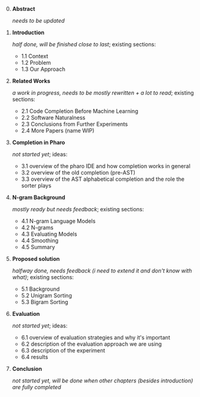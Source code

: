 0. **Abstract**

   *needs to be updated*

1. **Introduction**

   *half done, will be finished close to last*; existing sections:
   - 1.1 Context
   - 1.2 Problem
   - 1.3 Our Approach

2. **Related Works**

   *a work in progress, needs to be mostly rewritten + a lot to read*; existing sections:
   - 2.1 Code Completion Before Machine Learning
   - 2.2 Software Naturalness
   - 2.3 Conclusions from Further Experiments
   - 2.4 More Papers (name WIP)

3. **Completion in Pharo**
   
   *not started yet*; ideas:
   - 3.1 overview of the pharo IDE and how completion works in general
   - 3.2 overview of the old completion (pre-AST)
   - 3.3 overview of the AST alphabetical completion and the role the sorter plays

4. **N-gram Background**
   
   *mostly ready but needs feedback*; existing sections:
   - 4.1 N-gram Language Models
   - 4.2 N-grams
   - 4.3 Evaluating Models
   - 4.4 Smoothing
   - 4.5 Summary

5. **Proposed solution**
   
   *halfway done, needs feedback (i need to extend it and don't know with what)*; existing sections:
   - 5.1 Background
   - 5.2 Unigram Sorting
   - 5.3 Bigram Sorting

6. **Evaluation**
   
   *not started yet*; ideas:
   - 6.1 overview of evaluation strategies and why it's important
   - 6.2 description of the evaluation approach we are using
   - 6.3 description of the experiment
   - 6.4 results

7. **Conclusion**

   *not started yet, will be done when other chapters (besides introduction) are fully completed*
